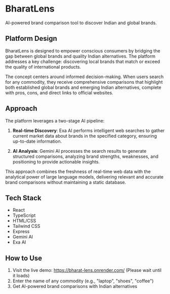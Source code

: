 # BharatLens

AI-powered brand comparison tool to discover Indian and global brands.

## Platform Design

BharatLens is designed to empower conscious consumers by bridging the gap between global brands and quality Indian alternatives. The platform addresses a key challenge: discovering local brands that match or exceed the quality of international products.

The concept centers around informed decision-making. When users search for any commodity, they receive comprehensive comparisons that highlight both established global brands and emerging Indian alternatives, complete with pros, cons, and direct links to official websites.

## Approach

The platform leverages a two-stage AI pipeline:

1. **Real-time Discovery**: Exa AI performs intelligent web searches to gather current market data about brands in the specified category, ensuring up-to-date information.

2. **AI Analysis**: Gemini AI processes the search results to generate structured comparisons, analyzing brand strengths, weaknesses, and positioning to provide actionable insights.

This approach combines the freshness of real-time web data with the analytical power of large language models, delivering relevant and accurate brand comparisons without maintaining a static database.

## Tech Stack

- React
- TypeScript
- HTML/CSS
- Tailwind CSS
- Express
- Gemini AI
- Exa AI

## How to Use

1. Visit the live demo: https://bharat-lens.onrender.com/ (Please wait until it loads)
2. Enter the name of any commodity (e.g., "laptop", "shoes", "coffee")
3. Get AI-powered brand comparisons with Indian alternatives

